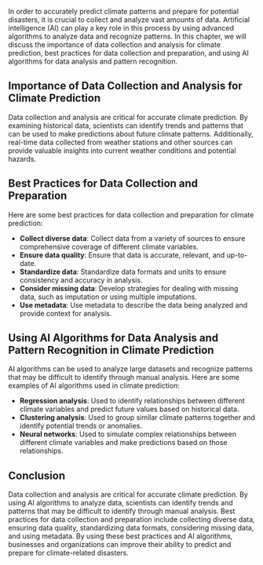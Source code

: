 

In order to accurately predict climate patterns and prepare for potential disasters, it is crucial to collect and analyze vast amounts of data. Artificial intelligence (AI) can play a key role in this process by using advanced algorithms to analyze data and recognize patterns. In this chapter, we will discuss the importance of data collection and analysis for climate prediction, best practices for data collection and preparation, and using AI algorithms for data analysis and pattern recognition.

Importance of Data Collection and Analysis for Climate Prediction
-----------------------------------------------------------------

Data collection and analysis are critical for accurate climate prediction. By examining historical data, scientists can identify trends and patterns that can be used to make predictions about future climate patterns. Additionally, real-time data collected from weather stations and other sources can provide valuable insights into current weather conditions and potential hazards.

Best Practices for Data Collection and Preparation
--------------------------------------------------

Here are some best practices for data collection and preparation for climate prediction:

* **Collect diverse data**: Collect data from a variety of sources to ensure comprehensive coverage of different climate variables.
* **Ensure data quality**: Ensure that data is accurate, relevant, and up-to-date.
* **Standardize data**: Standardize data formats and units to ensure consistency and accuracy in analysis.
* **Consider missing data**: Develop strategies for dealing with missing data, such as imputation or using multiple imputations.
* **Use metadata**: Use metadata to describe the data being analyzed and provide context for analysis.

Using AI Algorithms for Data Analysis and Pattern Recognition in Climate Prediction
-----------------------------------------------------------------------------------

AI algorithms can be used to analyze large datasets and recognize patterns that may be difficult to identify through manual analysis. Here are some examples of AI algorithms used in climate prediction:

* **Regression analysis**: Used to identify relationships between different climate variables and predict future values based on historical data.
* **Clustering analysis**: Used to group similar climate patterns together and identify potential trends or anomalies.
* **Neural networks**: Used to simulate complex relationships between different climate variables and make predictions based on those relationships.

Conclusion
----------

Data collection and analysis are critical for accurate climate prediction. By using AI algorithms to analyze data, scientists can identify trends and patterns that may be difficult to identify through manual analysis. Best practices for data collection and preparation include collecting diverse data, ensuring data quality, standardizing data formats, considering missing data, and using metadata. By using these best practices and AI algorithms, businesses and organizations can improve their ability to predict and prepare for climate-related disasters.
